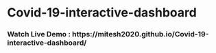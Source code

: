 # Covid-19-interactive-dashboard

<h3>Watch Live Demo : https://mitesh2020.github.io/Covid-19-interactive-dashboard/</h3>
